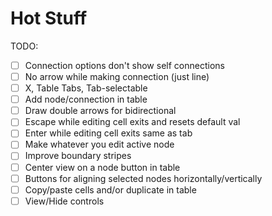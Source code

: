 # Hot Stuff

TODO:
- [ ] Connection options don't show self connections
- [ ] No arrow while making connection (just line)
- [ ] X, Table Tabs, Tab-selectable
- [ ] Add node/connection in table
- [ ] Draw double arrows for bidirectional
- [ ] Escape while editing cell exits and resets default val
- [ ] Enter while editing cell exits same as tab
- [ ] Make whatever you edit active node
- [ ] Improve boundary stripes
- [ ] Center view on a node button in table
- [ ] Buttons for aligning selected nodes horizontally/vertically
- [ ] Copy/paste cells and/or duplicate in table
- [ ] View/Hide controls
